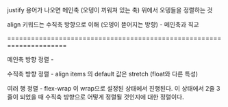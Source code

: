 justify 용어가 나오면 메인축 (오뎅이 끼워져 있는 축) 위에서 오뎅들을 정렬하는 것

align 키워드는 수직축 방향으로 이해 (오뎅이 뜯어지는 방향) - 메인축과 직교

=====================================================================

메인축 방향 정렬 - 

수직축 방향 정렬 - align items 의 default 값은 stretch (float와 다른 특성)

여러 행 정렬 - flex-wrap 이 wrap으로 설정된 상태에서 진행된다. 이 상태에서 2줄 3줄이 되었을 때 수직축 방향으로 어떻게 정렬될 것인지에 대한 정렬이다.